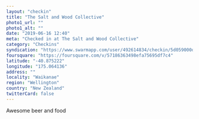 ```yaml
---
layout: "checkin"
title: "The Salt and Wood Collective"
photo1_url: ""
photo1_alt: ""
date: "2019-06-16 12:40"
meta: "Checked in at The Salt and Wood Collective"
category: "Checkins"
syndication: "https://www.swarmapp.com/user/492614834/checkin/5d059000dd12bc000891b6e8"
foursquare: "https://foursquare.com/v/57186363498efa75695df7c4"
latitude: "-40.875222"
longitude: "175.064136"
address: ""
locality: "Waikanae"
region: "Wellington"
country: "New Zealand"
twitterCard: false
---
```

Awesome beer and food
